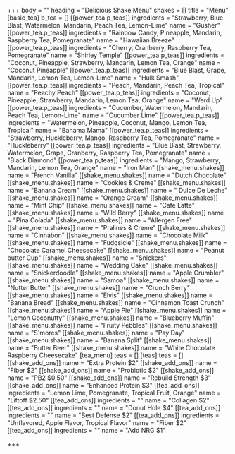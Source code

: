 +++
body = ""
heading = "Delicious Shake Menu"
shakes = []
title = "Menu"
[basic_tea]
b_tea = []
[[power_tea.p_teas]]
ingredients = "Strawberry, Blue Blast, Watermelon, Mandarin, Peach Tea, Lemon-Lime"
name = "Gusher"
[[power_tea.p_teas]]
ingredients = "Rainbow Candy, Pineapple, Mandarin, Raspberry Tea, Pomegranate"
name = "Hawaiian Breeze"
[[power_tea.p_teas]]
ingredients = "Cherry, Cranberry, Raspberry Tea, Pomegranate"
name = "Shirley Temple"
[[power_tea.p_teas]]
ingredients = "Coconut, Pineapple, Strawberry, Mandarin, Lemon Tea, Orange"
name = "Coconut Pineapple"
[[power_tea.p_teas]]
ingredients = "Blue Blast, Grape, Mandarin, Lemon Tea, Lemon-Lime"
name = "Hulk Smash"
[[power_tea.p_teas]]
ingredients = "Peach, Mandarin, Peach Tea, Tropical"
name = "Peachy Peach"
[[power_tea.p_teas]]
ingredients = "Coconut, Pineapple, Strawberry, Mandarin, Lemon Tea, Orange"
name = "Werd Up"
[[power_tea.p_teas]]
ingredients = "Cucumber, Watermelon, Mandarin, Peach Tea, Lemon-Lime"
name = "Cucumber Lime"
[[power_tea.p_teas]]
ingredients = "Watermelon, Pineapple, Coconut, Mango, Lemon Tea, Tropical"
name = "Bahama Mama"
[[power_tea.p_teas]]
ingredients = "Strawberry, Huckleberry, Mango, Raspberry Tea, Pomegranate"
name = "Huckleberry"
[[power_tea.p_teas]]
ingredients = "Blue Blast, Strawberry, Watermelon, Grape, Cranberry, Raspberry Tea, Pomegranate"
name = "Black Diamond"
[[power_tea.p_teas]]
ingredients = "Mango, Strawberry, Mandarin, Lemon Tea, Orange"
name = "Iron Man"
[[shake_menu.shakes]]
name = "French Vanilla"
[[shake_menu.shakes]]
name = "Dutch Chocolate"
[[shake_menu.shakes]]
name = "Cookies & Creme"
[[shake_menu.shakes]]
name = "Banana Cream"
[[shake_menu.shakes]]
name = " Dulce De Leche"
[[shake_menu.shakes]]
name = "Orange Cream"
[[shake_menu.shakes]]
name = "Mint Chip"
[[shake_menu.shakes]]
name = "Cafe Latte"
[[shake_menu.shakes]]
name = "Wild Berry"
[[shake_menu.shakes]]
name = "Pina Colada"
[[shake_menu.shakes]]
name = "Allergen Free"
[[shake_menu.shakes]]
name = "Pralines & Creme"
[[shake_menu.shakes]]
name = "Cinnabon"
[[shake_menu.shakes]]
name = "Chocolate Milk"
[[shake_menu.shakes]]
name = "Fudgsicle"
[[shake_menu.shakes]]
name = "Chocolate Caramel Cheesecake"
[[shake_menu.shakes]]
name = "Peanut butter Cup"
[[shake_menu.shakes]]
name = "Snickers"
[[shake_menu.shakes]]
name = "Wedding Cake"
[[shake_menu.shakes]]
name = "Snickerdoodle"
[[shake_menu.shakes]]
name = "Apple Crumbler"
[[shake_menu.shakes]]
name = "Samoa"
[[shake_menu.shakes]]
name = "Nutter Butter"
[[shake_menu.shakes]]
name = "Crunch Berry"
[[shake_menu.shakes]]
name = "Elvis"
[[shake_menu.shakes]]
name = "Banana Bread"
[[shake_menu.shakes]]
name = "Cinnamon Toast Crunch"
[[shake_menu.shakes]]
name = "Apple Pie"
[[shake_menu.shakes]]
name = "Lemon Coconutty"
[[shake_menu.shakes]]
name = "Blueberry Muffin"
[[shake_menu.shakes]]
name = "Fruity Pebbles"
[[shake_menu.shakes]]
name = "S'mores"
[[shake_menu.shakes]]
name = "Pay Day"
[[shake_menu.shakes]]
name = "Banana Split"
[[shake_menu.shakes]]
name = "Butter Beer"
[[shake_menu.shakes]]
name = "White Chocolate Raspberry Cheesecake"
[tea_menu]
teas = []
[teas]
teas = []
[[shake_add_ons]]
name = "Extra Protein $2"
[[shake_add_ons]]
name = "Fiber $2"
[[shake_add_ons]]
name = "Probiotic $2"
[[shake_add_ons]]
name = "PB2 $0.50"
[[shake_add_ons]]
name = "Rebuild Strength $3"
[[shake_add_ons]]
name = "Enhanced Protein $3"
[[tea_add_ons]]
ingredients = "Lemon Lime, Pomegranate, Tropical Fruit, Orange"
name = "Liftoff $2.50"
[[tea_add_ons]]
ingredients = ""
name = "Collagen $2"
[[tea_add_ons]]
ingredients = ""
name = "Donut Hole $4"
[[tea_add_ons]]
ingredients = ""
name = "Best Defense $2"
[[tea_add_ons]]
ingredients = "Unflavored, Apple Flavor, Tropical Flavor"
name = "Fiber $2"
[[tea_add_ons]]
ingredients = ""
name = "Add NRG $1"

+++
